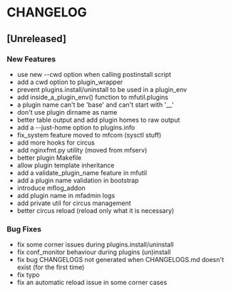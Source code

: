 # CHANGELOG


## [Unreleased]

### New Features
- use new --cwd option when calling postinstall script
- add a cwd option to plugin_wrapper
- prevent plugins.install/uninstall to be used in a plugin_env
- add inside_a_plugin_env() function to mfutil.plugins
- a plugin name can't be 'base' and can't start with '__'
- don't use plugin dirname as name
- better table output and add plugin homes to raw output
- add a --just-home option to plugins.info
- fix_system feature moved to mfcom (sysctl stuff)
- add more hooks for circus
- add nginxfmt.py utility (moved from mfserv)
- better plugin Makefile
- allow plugin template inheritance
- add a validate_plugin_name feature in mfutil
- add a plugin name validation in bootstrap
- introduce mflog_addon
- add plugin name in mfadmin logs
- add private util for circus management
- better circus reload (reload only what it is necessary)


### Bug Fixes
- fix some corner issues during plugins.install/uninstall
- fix conf_monitor behaviour during plugins (un)install
- fix bug CHANGELOGS not generated when CHANGELOGS.md doesn't exist (for the first time)
- fix typo
- fix an automatic reload issue in some corner cases





